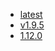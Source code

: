 - [latest](https://github.com/yapi-pro/yapi/tags)
- [v1.9.5](https://github.com/yapi-pro/yapi/releases/tag/v1.9.5)
- [1.12.0](https://github.com/YMFE/yapi/releases/tag/v1.12.0)
